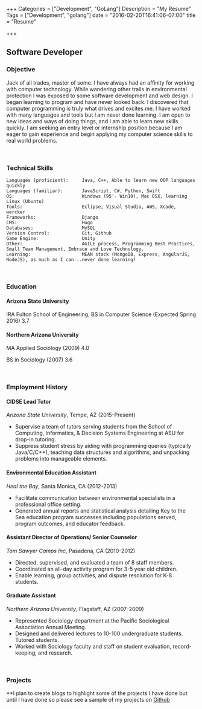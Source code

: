 +++
Categories = ["Development", "GoLang"]
Description = "My Resume"
Tags = ["Development", "golang"]
date = "2016-02-20T16:41:06-07:00"
title = "Resume"

+++

## Software Developer 

### Objective
Jack of all trades, master of some. I have always had an affinity for working with computer technology. While wandering other trails in environmental protection l was exposed to some software development and web design. I began learning to program and have never looked back. 
I discovered that computer programming is truly what drives and excites me. I have worked with many languages and tools but I am never done learning. I am open to new ideas and ways of doing things, and I am able to learn new skills quickly. I am seeking an entry level or internship position because I am eager to gain experience and begin applying my computer science skills to real world problems. 

<br>

### Technical Skills
	Languages (proficient): 	Java, C++, Able to learn new OOP languages quickly
	Languages (familiar):		JavaScript, C#, Python, Swift
	OS:							Windows (95'- Win10), Mac OSX, learning Linux (Ubuntu)
	Tools:						Eclipse, Visual Studio, AWS, Xcode, wercker
	Frameworks:					Django
	CMS: 						Hugo
	Databases:					MySQL
	Version Control:			Git, Github
	Game Engine:				Unity
	Other:						AGILE process, Programming Best Practices, Small Team Management, Embrace and Love Technology. 
	Learning:					MEAN stack (MongoDB, Express, AngularJS, NodeJS), as much as I can...never done learning!

<br>

### Education
#### Arizona State University
IRA Fulton School of Engineering, BS in Computer Science (Expected Spring 2016) 3.7
#### Northern Arizona University
MA Applied Sociology (2009) 4.0 

BS in Sociology (2007) 3.6

<br>

### Employment History
#### CIDSE Lead Tutor 
_Arizona State University_, Tempe, AZ (2015-Present)
<ul>
	<li> Supervise a team of tutors serving students from the School of Computing, Informatics, & Decision Systems Engineering at ASU for drop-in tutoring.</li>
	<li> Suppress student stress by aiding with programming queries (typically Java/C/C++), teaching data structures and algorithms, and unpacking problems into manageable elements.</li> 
</ul>


#### Environmental Education Assistant 
_Heal the Bay_, Santa Monica, CA (2012-2013) 
<ul>
	<li> Facilitate communication between environmental specialists in a professional office setting.</li>
	<li> Generated annual reports and statistical analysis detailing Key to the Sea education program successes including populations served, program outcomes, and educator feedback.</li> 
</ul>


#### Assistant Director of Operations/ Senior Counselor
_Tom Sawyer Camps Inc_, Pasadena, CA (2010-2012)
<ul>
	<li> Directed, supervised, and evaluated a team of 8 staff members.</li>
	<li> Coordinated an all-day activity program for 3-5 year old children.</li> 
	<li> Enable learning, group activities, and dispute resolution for K-8 students.</li> 
</ul>


#### Graduate Assistant
_Northern Arizona University_, Flagstaff, AZ (2007-2009)
<ul>
	<li> Represented Sociology department at the Pacific Sociological Association Annual Meeting.</li>
	<li> Designed and delivered lectures to 10-100 undergraduate students. Tutored students.</li> 
	<li> Worked with Sociology faculty and staff on student evaluation, record-keeping, and research.</li> 
</ul>

<br>

### Projects
**I plan to create blogs to highlight some of the projects I have done but until I have done so please see a sample of my projects on [Github](https://github.com/HansHovanitz)









	

